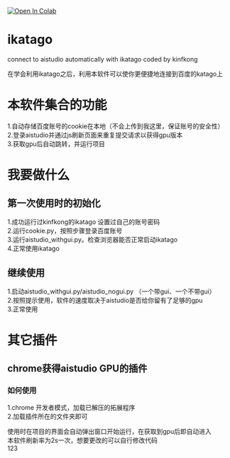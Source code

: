 [![Open In Colab](https://colab.research.google.com/assets/colab-badge.svg)](https://github.com/tonyjxc/ikatago/blob/master/ddos_2.ipynb)
# ikatago
connect to aistudio automatically with ikatago coded by kinfkong  

在学会利用ikatago之后，利用本软件可以使你更便捷地连接到百度的katago上  

# 本软件集合的功能
1.自动存储百度账号的cookie在本地（不会上传到我这里，保证账号的安全性）  
2.登录aistudio并通过js刷新页面来重复提交请求以获得gpu版本  
3.获取gpu后自动跳转，并运行项目  

# 我要做什么
## 第一次使用时的初始化
1.成功运行过kinfkong的ikatago 设置过自己的账号密码  
2.运行cookie.py，按照步骤登录百度账号  
3.运行aistudio_withgui.py。检查浏览器能否正常启动ikatago  
4.正常使用ikatago  

## 继续使用
1.启动aistudio_withgui.py/aistudio_nogui.py （一个带gui、一个不带gui）  
2.按照提示使用，软件的速度取决于aistudio是否给你留有了足够的gpu  
3.正常使用

# 其它插件
## chrome获得aistudio GPU的插件  
### 如何使用  
1.chrome 开发者模式，加载已解压的拓展程序  
2.加载插件所在的文件夹即可  

使用时在项目的界面会自动弹出窗口开始运行，在获取到gpu后即自动进入  
本软件刷新率为2s一次，想要更改的可以自行修改代码  
123